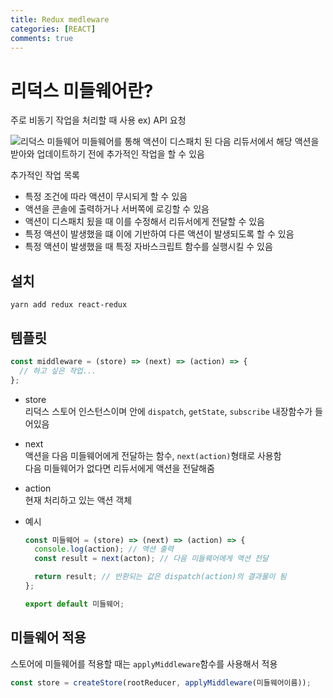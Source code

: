```yaml
---
title: Redux medleware
categories: [REACT]
comments: true
---
```


# 리덕스 미들웨어란?

주로 비동기 작업을 처리할 때 사용 ex) API 요청

![리덕스 미들웨어](https://i.imgur.com/31tvphE.png)
미들웨어를 통해 액션이 디스패치 된 다음 리듀서에서 해당 액션을 받아와 업데이트하기 전에 추가적인 작업을 할 수 있음

추가적인 작업 목록

- 특정 조건에 따라 액션이 무시되게 할 수 있음
- 액션을 콘솔에 출력하거나 서버쪽에 로깅할 수 있음
- 액션이 디스패치 됬을 때 이를 수정해서 리듀서에게 전달할 수 있음
- 특정 액션이 발생했을 떄 이에 기반하여 다른 액션이 발생되도록 할 수 있음
- 특정 액션이 발생했을 때 특정 자바스크립트 함수를 실행시킬 수 있음

## 설치

```
yarn add redux react-redux
```

## 템플릿

```jsx
const middleware = (store) => (next) => (action) => {
  // 하고 싶은 작업...
};
```

- store  
  리덕스 스토어 인스턴스이며 안에 `dispatch`, `getState`, `subscribe` 내장함수가 들어있음

- next  
  액션을 다음 미들웨어에게 전달하는 함수, `next(action)`형태로 사용함  
   다음 미들웨어가 없다면 리듀서에게 액션을 전달해줌

- action  
  현재 처리하고 있는 액션 객체

- 예시

  ```jsx
  const 미들웨어 = (store) => (next) => (action) => {
    console.log(action); // 액션 출력
    const result = next(acton); // 다음 미들웨어에게 액션 전달

    return result; // 반환되는 값은 dispatch(action)의 결과물이 됨
  };

  export default 미들웨어;
  ```

## 미들웨어 적용

스토어에 미들웨어를 적용할 때는 `applyMiddleware`함수를 사용해서 적용

```jsx
const store = createStore(rootReducer, applyMiddleware(미들웨어이름));
```
